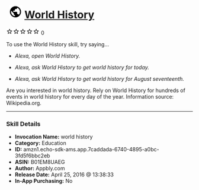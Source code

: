 # &nbsp;<img src="skill_icon" alt="World History icon" width="36"> [World History](http://alexa.amazon.com/#skills/amzn1.echo-sdk-ams.app.7caddada-6740-4895-a0bc-3fd5f6bbc2eb)
![0 stars](../../images/ic_star_border_black_18dp_1x.png)![0 stars](../../images/ic_star_border_black_18dp_1x.png)![0 stars](../../images/ic_star_border_black_18dp_1x.png)![0 stars](../../images/ic_star_border_black_18dp_1x.png)![0 stars](../../images/ic_star_border_black_18dp_1x.png) 0

To use the World History skill, try saying...

* *Alexa, open World History.*

* *Alexa, ask World History to get world history for today.*

* *Alexa, ask World History to get world history for August seventeenth.*

Are you interested in world history. Rely on World History for hundreds of events in world history for every day of the year. Information source: Wikipedia.org.

***

### Skill Details

* **Invocation Name:** world history
* **Category:** Education
* **ID:** amzn1.echo-sdk-ams.app.7caddada-6740-4895-a0bc-3fd5f6bbc2eb
* **ASIN:** B01EM8UAEG
* **Author:** Appbly.com
* **Release Date:** April 25, 2016 @ 13:38:33
* **In-App Purchasing:** No

